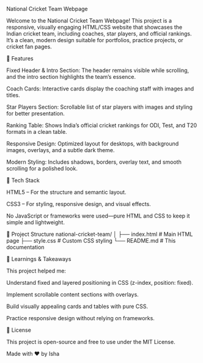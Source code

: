 National Cricket Team Webpage

Welcome to the National Cricket Team Webpage! This project is a responsive, visually engaging HTML/CSS website that showcases the Indian cricket team, including coaches, star players, and official rankings. It’s a clean, modern design suitable for portfolios, practice projects, or cricket fan pages.

🔹 Features

Fixed Header & Intro Section:
The header remains visible while scrolling, and the intro section highlights the team’s essence.

Coach Cards:
Interactive cards display the coaching staff with images and titles.

Star Players Section:
Scrollable list of star players with images and styling for better presentation.

Ranking Table:
Shows India’s official cricket rankings for ODI, Test, and T20 formats in a clean table.

Responsive Design:
Optimized layout for desktops, with background images, overlays, and a subtle dark theme.

Modern Styling:
Includes shadows, borders, overlay text, and smooth scrolling for a polished look.

🔹 Tech Stack

HTML5 – For the structure and semantic layout.

CSS3 – For styling, responsive design, and visual effects.

No JavaScript or frameworks were used—pure HTML and CSS to keep it simple and lightweight.

🔹 Project Structure
national-cricket-team/
│
├── index.html        # Main HTML page
├── style.css         # Custom CSS styling
└── README.md         # This documentation


🔹 Learnings & Takeaways

This project helped me:

Understand fixed and layered positioning in CSS (z-index, position: fixed).

Implement scrollable content sections with overlays.

Build visually appealing cards and tables with pure CSS.

Practice responsive design without relying on frameworks.

🔹 License

This project is open-source and free to use under the MIT License.

Made with ❤️ by Isha
